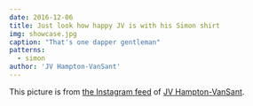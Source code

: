 ```yaml
---
date: 2016-12-06
title: Just look how happy JV is with his Simon shirt
img: showcase.jpg
caption: "That's one dapper gentleman"
patterns:
  - simon
author: 'JV Hampton-VanSant'
---
```


This picture is from [the Instagram feed](https://www.instagram.com/p/BNsGBSVho4u/) of [JV Hampton-VanSant](http://jvhvs.com/).